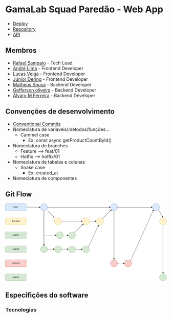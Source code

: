 # GamaLab Squad Paredão - Web App

- [Deploy](https://assesment-web.vercel.app)
- [Repository](https://github.com/gamaacademy-labs/assesment-web)
- [API](https://assesment-api.herokuapp.com/docs)

## Membros

- [Rafael Sampaio](https://github.com/sampaiorafael) - Tech Lead
- [André Lima](https://github.com/andresdslima) - Frontend Developer
- [Lucas Veiga]() - Frontend Developer
- [Júnior Dering]() - Frontend Developer
- [Matheus Sousa]() - Backend Developer
- [Gefferson oliveira]() - Backend Developer
- [Álvaro M Ferreira]() - Backend Developer

## Convenções de desenvolvimento

- [Conventional Commits](https://www.conventionalcommits.org/en/v1.0.0)
- Nomeclatura de variaveis/métodos/funções...
  - Cammel case
    - Ex: const async getProductCountById()
- Nomeclatura de branches
  - Feature --> feat/01
  - Hotfix --> hotfix/01
- Nomeclatura de tabelas e colunas
  - Snake case
    - Ex: created_at
- Nomeclatura de componentes

## Git Flow

![plot](./docs//gitflow//git-flow.drawio.png)

## Especifições do software

### Tecnologias
